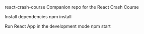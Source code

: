 react-crash-course
Companion repo for the React Crash Course

Install dependencies
npm install

Run React App in the development mode
npm start
